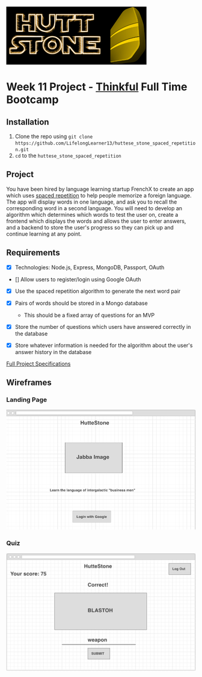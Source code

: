 ![hutt stone logo](frontend/src/huttlogo.png)

# Week 11 Project - [Thinkful](https://www.thinkful.com/) Full Time Bootcamp

## Installation

1. Clone the repo using `git clone https://github.com/LifelongLearner13/huttese_stone_spaced_repetition.git`
2. `cd` to the `huttese_stone_spaced_repetition`

## Project

You have been hired by language learning startup FrenchX to create an app which uses [spaced repetition](https://en.wikipedia.org/wiki/Spaced_repetition) to help people memorize a foreign language. The app will display words in one language, and ask you to recall the corresponding word in a second language. You will need to develop an algorithm which determines which words to test the user on, create a frontend which displays the words and allows the user to enter answers, and a backend to store the user's progress so they can pick up and continue learning at any point.

## Requirements

- [x] Technologies: Node.js, Express, MongoDB, Passport, OAuth
- [] Allow users to register/login using Google OAuth
- [x] Use the spaced repetition algorithm to generate the next word pair
- [x] Pairs of words should be stored in a Mongo database

  - This should be a fixed array of questions for an MVP

- [x] Store the number of questions which users have answered correctly in the database

- [x] Store whatever information is needed for the algorithm about the user's answer history in the database

[Full Project Specifications](https://gist.github.com/oampo/c5c93a27970908aee41315897438fe14)

## Wireframes

### Landing Page

![wireframe](hutte_stone_landing_wireframe.png)

### Quiz

![wireframe](hutte_stone_question_wireframe.png)
